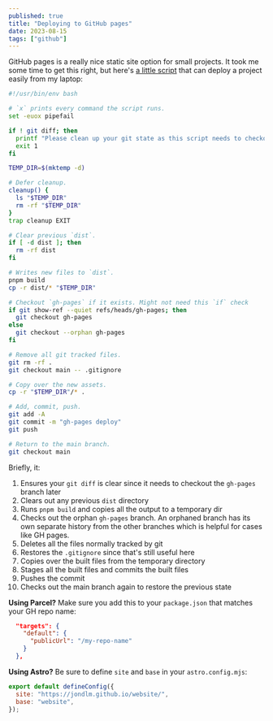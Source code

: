```yaml
---
published: true
title: "Deploying to GitHub pages"
date: 2023-08-15
tags: ["github"]
---
```


GitHub pages is a really nice static site option for small projects. It took me some time to get this right, but here's [a little script](https://github.com/jondlm/graph/blob/8ea246598bdff602d48171f1df4dd60ddddb0fe1/scripts/deploy-gh-pages) that can deploy a project easily from my laptop:
```bash
#!/usr/bin/env bash

# `x` prints every command the script runs.
set -euox pipefail

if ! git diff; then
  printf "Please clean up your git state as this script needs to checkout the gh-pages branch.\n"
  exit 1
fi

TEMP_DIR=$(mktemp -d)

# Defer cleanup.
cleanup() {
  ls "$TEMP_DIR"
  rm -rf "$TEMP_DIR"
}
trap cleanup EXIT

# Clear previous `dist`.
if [ -d dist ]; then
  rm -rf dist
fi

# Writes new files to `dist`.
pnpm build
cp -r dist/* "$TEMP_DIR"

# Checkout `gh-pages` if it exists. Might not need this `if` check
if git show-ref --quiet refs/heads/gh-pages; then
  git checkout gh-pages
else
  git checkout --orphan gh-pages
fi

# Remove all git tracked files.
git rm -rf .
git checkout main -- .gitignore

# Copy over the new assets.
cp -r "$TEMP_DIR"/* .

# Add, commit, push.
git add -A
git commit -m "gh-pages deploy"
git push

# Return to the main branch.
git checkout main
```

Briefly, it:
1. Ensures your `git diff` is clear since it needs to checkout the `gh-pages` branch later
1. Clears out any previous `dist` directory
1. Runs `pnpm build` and copies all the output to a temporary dir
1. Checks out the orphan `gh-pages` branch. An orphaned branch has its own separate history from the other branches which is helpful for cases like GH pages.
1. Deletes all the files normally tracked by git
1. Restores the `.gitignore` since that's still useful here
1. Copies over the built files from the temporary directory
1. Stages all the built files and commits the built files
1. Pushes the commit
1. Checks out the main branch again to restore the previous state

**Using Parcel?** Make sure you add this to your `package.json` that matches your GH repo name:
```json
  "targets": {
    "default": {
      "publicUrl": "/my-repo-name"
    }
  },
```

**Using Astro?** Be sure to define `site` and `base` in your `astro.config.mjs`:

```js
export default defineConfig({
  site: "https://jondlm.github.io/website/",
  base: "website",
});
```
